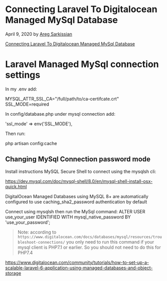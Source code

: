 # Connecting Laravel To Digitalocean Managed MySql Database

April 9, 2020 by [Areg Sarkissian](https://aregsar.com/about)

[Connecting Laravel To Digitalocean Managed MySql Database](https://aregsar.com/blog/2020/connecting-laravel-to-digitalocean-managed-mysql-database)


# Laravel Managed MySql connection settings


In my .env add:

MYSQL_ATTR_SSL_CA="/full/path/to/ca-certifcate.crt" 
SSL_MODE=required


In config/database.php under mysql connection add:

'ssl_mode' => env('SSL_MODE'),

Then run:

php artisan config:cache


## Changing MySql Connection password mode

Install instructions MySQL Secure Shell to connect using the mysqlsh cli:

https://dev.mysql.com/doc/mysql-shell/8.0/en/mysql-shell-install-osx-quick.html

DigitalOcean Managed Databases using MySQL 8+ are automatically configured to use caching_sha2_password authentication by default

Connect using mysqlsh then run the MySql command:
ALTER USER use_your_user IDENTIFIED WITH mysql_native_password BY 'use_your_password';

> Note: according to `https://www.digitalocean.com/docs/databases/mysql/resources/troubleshoot-connections/` you only need to run this command if your mysql client is PHP7.1 or earlier.
So you should not need to do this for PHP7.4

https://www.digitalocean.com/community/tutorials/how-to-set-up-a-scalable-laravel-6-application-using-managed-databases-and-object-storage


